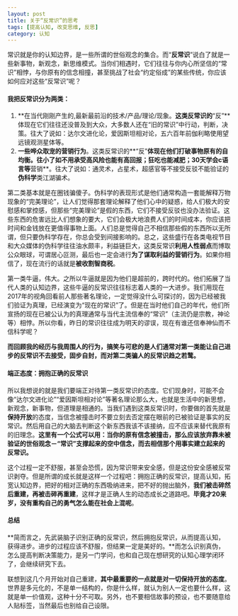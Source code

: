```yaml
---
layout: post
title: 关于“反常识”的思考
tags: [提高认知, 改变思维, 反思]
category: 认知
---
```


常识就是你的认知边界，是一些所谓的世俗观念的集合。而“**反常识**”说白了就是一些新事物，新观念，新思维模式。当你们相遇时，它们往往与你内心所坚信的“常识”相悖，与你原有的信念相撞，甚至挑战了社会“约定俗成”的某些传统，你应该如何应对这些“反常识”呢？


#### 我把反常识分为两类：

1. **在当代刚刚产生的,最新最前沿的技术/产品/理论/现象。**这类反常识的**“反”**体现在它们往往还没普及到大众，大多数人还在“旧的常识”中行动，判断，决策。往大了说如：达尔文进化论，爱因斯坦相对论，五六百年前伽利略使用望远镜观测星体等。
2. **一些哗众取宠的营销行为**。这类反常识的**“反”**体现在他们打破事物原有的自均衡。往小了如不用承受高风险也能有高回报；狂吃也能减肥；30天学会c语言等**营销**。往大了说如：通灵术，占星术，超感官等不接受反驳不能验证的**伪科学**类江湖骗术。

第二类基本就是在圈钱骗傻子。伪科学的表现形式是他们通常构造一套能解释万物现象的“完美理论”，让人们觉得那套理论解释了他们心中的疑惑，给人们极大的安慰感和掌控感，但那些“完美理论”是假的东西，它们不接受反驳也没办法验证。这些东西的危害远比人们想象的要大，它们会极大地浪费人们的时间成本，你应该把时间和金钱放在更值得事物上面。人们总是觉得自己不相信那些假的东西所以无所谓，但只要伪科学存在，你总会受到间接影响的。总之，这些盛行在各类电视节目和大众媒体的伪科学往往油水颇丰，利益链巨大，这类反常识**利用人性弱点**而博取公众眼球，可谓居心叵测，最后也一定会进行**为了谋取利益的营销行为**。如果你相信了，现在流行的话就是**被收割智商税**。

第一类牛逼，伟大。之所以牛逼就是因为他们是超前的，跨时代的。他们拓展了当代人类的认知边界，这些牛逼的反常识往往标志着人类的一大进步。我们用现在2017年的视角回看前人那些著名理论，一定觉得没什么可探讨的，因为已经被我们验证为真理，已经演变为“现在的常识”了。但是在当时他们自己的年代，他们所宣扬的现在已被公认为的真理通常与当代主流信奉的“常识”（主流仍是宗教，神论等）相悖。所以你看，昨日的常识往往成为明天的谬误，现在有谁还信奉神仙而不信科学呢？

**而回顾我的经历与我周围人的行为，搞笑与可悲的是人们通常对第一类能让自己进步的反常识不去接受，固步自封，而对第二类骗人的反常识趋之若鹜。**

#### 端正态度：拥抱正确的反常识

所以我想说的就是我们要端正对待第一类反常识的态度。它们现身时，可能不会像“达尔文进化论”“爱因斯坦相对论”等著名理论那么大，也就是生活中的新思想，新观念，新事物，但道理是相通的。当我们遇到这类反常识时，你要做的首先就是**保持开放**的态度，当信念被撞击时不要立刻去否定摆在眼前的已被验证是事实的反常识。然后用自己的大脑去判断这个新东西我该不该接纳，应不应该来替代我原有的旧理念。**这里有一个公式可以用：当你的原有信念被撞击，那么应该放弃靠未被验证的世俗观念－“常识”支撑起来的空中信念，而去相信那个用事实建立起来的反常识。**

这个过程一定不舒服，甚至会恐慌，因为常识带来安全感，但是这份安全感被反常识剥夺。但是所谓的成长就是这样一个过程吧：拥抱正确的反常识，提高认知，拓宽认知边界，把好的相对正确的东西吸纳进来，把不好的抛出脑外，**我们被击碎然后重建，再被击碎再重建**，这样才是正确人生的动态成长之道路吧。**毕竟才20来岁，没有重构自己的勇气怎么能在社会上混呢**。

#### 总结

**简而言之，先武装脑子识别正确的反常识，然后拥抱反常识，从而提高认知，获得进步。进步的过程应该不舒服，但结果一定是美好的。**而怎么识别真伪，怎么提高判断决策能力，是另一门学问，也和自己现在想研究的认知心理学闭环了，会继续研究下去。

联想到这几个月开始对自己重建，**其中最重要的一点就是对一切保持开放的态度**。世界是多元化的，不是单一结构的，你是什么样，就认为别人一定也要什么样，这就是单一价值观，这种十分不可取。另外，也不要相信故事的预设，也不要随意给人贴标签，当然最后也别给自己设限。